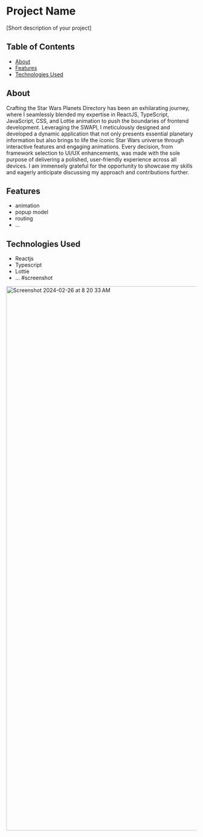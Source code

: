 # Project Name

[Short description of your project]

## Table of Contents

- [About](#discription-of-project)
- [Features](#features)
- [Technologies Used](#coreCss,lottie,ReactJs,typescript)


## About

Crafting the Star Wars Planets Directory has been an exhilarating journey, where I seamlessly blended my expertise in ReactJS, TypeScript, JavaScript, CSS, and Lottie animation to push the boundaries of frontend development. Leveraging the SWAPI, I meticulously designed and developed a dynamic application that not only presents essential planetary information but also brings to life the iconic Star Wars universe through interactive features and engaging animations. Every decision, from framework selection to UI/UX enhancements, was made with the sole purpose of delivering a polished, user-friendly experience across all devices. I am immensely grateful for the opportunity to showcase my skills and eagerly anticipate discussing my approach and contributions further.

## Features

- animation
- popup model
- routing
- ...

## Technologies Used

- Reactjs
- Typescript
- Lottie
- ...
#screenshot
<img width="1440" alt="Screenshot 2024-02-26 at 8 20 33 AM" src="https://github.com/supriya224/pagination-task-company/assets/52038704/a523b1b4-b258-46c6-8dba-999cfb8c5500">

